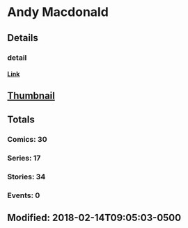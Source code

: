 # Andy  Macdonald 
## Details
### detail
#### [Link](http://marvel.com/comics/creators/7964/andy_macdonald?utm_campaign=apiRef&utm_source=225578a89fc76f3d20fbffda5d17a88d)
## [Thumbnail](http://i.annihil.us/u/prod/marvel/i/mg/b/40/image_not_available.jpg)
## Totals
### Comics: 30
### Series: 17
### Stories: 34
### Events: 0
## Modified: 2018-02-14T09:05:03-0500